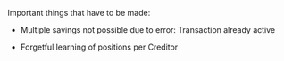 Important things that have to be made:

- Multiple savings not possible due to error: Transaction already active

- Forgetful learning of positions per Creditor

